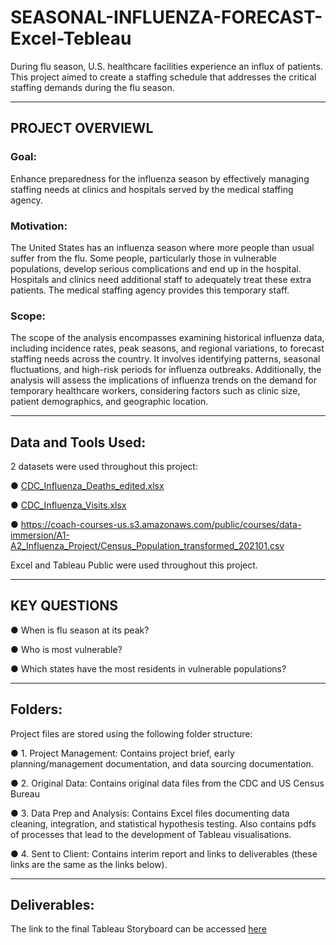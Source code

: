 # **SEASONAL-INFLUENZA-FORECAST-Excel-Tebleau** #

During flu season, U.S. healthcare facilities experience an influx of patients. This project aimed to create a staffing schedule that addresses the critical staffing demands during the flu season.

-----
## PROJECT OVERVIEWL

### Goal: 
Enhance preparedness for the influenza season by effectively managing staffing needs at clinics and hospitals served by the medical staffing agency.

### Motivation:
The United States has an influenza season where more people than usual suffer from the flu. Some people, particularly those in vulnerable populations, develop serious complications and end up in the hospital. Hospitals and clinics need additional staff to adequately treat these extra patients. The medical staffing agency provides this temporary staff.

### Scope: 
The scope of the analysis encompasses examining historical influenza data, including incidence rates, peak seasons, and regional variations, to forecast staffing needs across the country. It involves identifying patterns, seasonal fluctuations, and high-risk periods for influenza outbreaks. Additionally, the analysis will assess the implications of influenza trends on the demand for temporary healthcare workers, considering factors such as clinic size, patient demographics, and geographic location.

-----
## Data and Tools Used:

2 datasets were used throughout this project:


● [CDC_Influenza_Deaths_edited.xlsx](https://github.com/user-attachments/files/19536598/CDC_Influenza_Deaths_edited.xlsx)

● [CDC_Influenza_Visits.xlsx](https://github.com/user-attachments/files/19536651/CDC_Influenza_Visits.xlsx)

● https://coach-courses-us.s3.amazonaws.com/public/courses/data-immersion/A1-A2_Influenza_Project/Census_Population_transformed_202101.csv


Excel and Tableau Public were used throughout this project.

-----
## KEY QUESTIONS

 ● When is flu season at its peak?
 
 ● Who is most vulnerable?
 
 ● Which states have the most residents in vulnerable populations?

 ----
 ## Folders:

Project files are stored using the following folder structure:

● 1. Project Management: Contains project brief, early planning/management documentation, and data sourcing documentation.

● 2. Original Data: Contains original data files from the CDC and US Census Bureau

● 3. Data Prep and Analysis: Contains Excel files documenting data cleaning, integration, and statistical hypothesis testing. Also contains pdfs of processes that lead to the development of Tableau visualisations.

● 4. Sent to Client: Contains interim report and links to deliverables (these links are the same as the links below).

-----

## Deliverables:

The link to the final Tableau Storyboard can be accessed <a href="https://public.tableau.com/app/profile/poojaben.thummar/vizzes"> here  </a>




